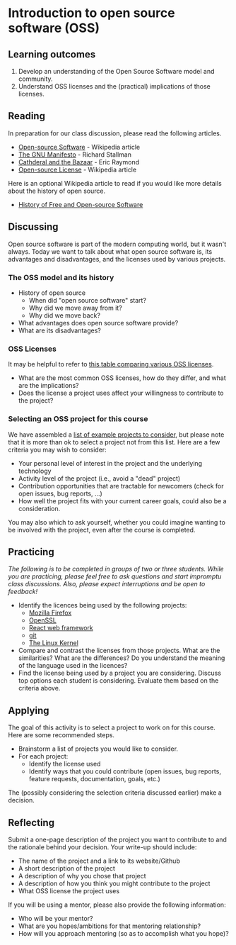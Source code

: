 # Introduction to open source software (OSS)

## Learning outcomes

1. Develop an understanding of the Open Source Software model and community. 
2. Understand OSS licenses and the (practical) implications of those licenses.

## Reading

In preparation for our class discussion, please read the following articles.

* [Open-source Software](https://en.wikipedia.org/wiki/Open-source_software) - Wikipedia article
* [The GNU Manifesto](https://www.gnu.org/gnu/manifesto.en.html) - Richard Stallman
* [Cathderal and the Bazaar](./cathedral-bazaar.pdf) - Eric Raymond
* [Open-source License](https://en.wikipedia.org/wiki/Open-source_license) - Wikipedia article

Here is an optional Wikipedia article to read if you would like more details about the history of open source.

* [History of Free and Open-source Software](https://en.wikipedia.org/wiki/History_of_free_and_open-source_software)

## Discussing

Open source software is part of the modern computing world, but it wasn't always. Today we want to talk about what open source software is, its advantages and disadvantages, and the licenses used by various projects.

### The OSS model and its history

* History of open source
  * When did "open source software" start?
  * Why did we move away from it?
  * Why did we move back?
* What advantages does open source software provide?
* What are its disadvantages?

### OSS Licenses

It may be helpful to refer to [this table comparing various OSS licenses](https://en.wikipedia.org/wiki/Comparison_of_free_and_open-source_software_licenses).

* What are the most common OSS licenses, how do they differ, and what are the implications?
* Does the license a project uses affect your willingness to contribute to the project?

### Selecting an OSS project for this course

We have assembled a [list of example projects to consider](possible-projects.md), but please note that it is more than ok to select a project not from this list. Here are a few criteria you may wish to consider:

* Your personal level of interest in the project and the underlying technology
* Activity level of the project (i.e., avoid a "dead" project)
* Contribution opportunities that are tractable for newcomers (check for open issues, bug reports, ...)
* How well the project fits with your current career goals, could also be a consideration.

You may also which to ask yourself, whether you could imagine wanting to be involved with the project, even after the course is completed.

## Practicing

*The following is to be completed in groups of two or three students. While you are practicing, please feel free to ask questions and start impromptu class discussions. Also, please expect interruptions and be open to feedback!*

* Identify the licences being used by the following projects:
  * [Mozilla Firefox](https://mozilla.org)
  * [OpenSSL](https://github.com/openssl/openssl)
  * [React web framework](https://react.dev/)
  * [git](https://git-scm.com/)
  * [The Linux Kernel](https://github.com/torvalds/linux)
* Compare and contrast the licenses from those projects.  What are the similarities? What are the differences? Do you understand the meaning of the language used in the licences? 
* Find the license being used by a project you are considering. Discuss top options each student is considering. Evaluate them based on the criteria above.

## Applying

The goal of this activity is to select a project to work on for this course. Here are some recommended steps.

* Brainstorm a list of projects you would like to consider.
* For each project:
  * Identify the license used
  * Identify ways that you could contribute (open issues, bug reports, feature requests, documentation, goals, etc.)

The (possibly considering the selection criteria discussed earlier) make a decision.

## Reflecting

Submit a one-page description of the project you want to contribute to and the rationale behind your decision. Your write-up should include:

* The name of the project and a link to its website/Github
* A short description of the project
* A description of why you chose that project
* A description of how you think you might contribute to the project
* What OSS license the project uses

If you will be using a mentor, please also provide the following information:

* Who will be your mentor?
* What are you hopes/ambitions for that mentoring relationship?
* How will you approach mentoring (so as to accomplish what you hope)?
